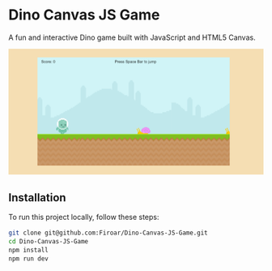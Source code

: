 # Dino Canvas JS Game

A fun and interactive Dino game built with JavaScript and HTML5 Canvas.

![Game Screenshot](public/Game_Screenshot.png)

## Installation

To run this project locally, follow these steps:

```bash
git clone git@github.com:Firoar/Dino-Canvas-JS-Game.git
cd Dino-Canvas-JS-Game
npm install
npm run dev
```
